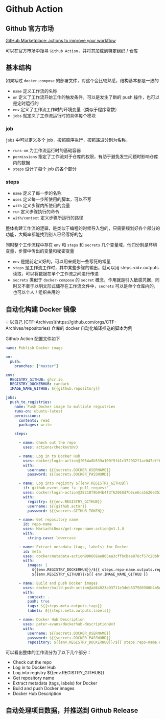 # Github Action

## Github 官方市场

[GitHub Marketplace: actions to improve your workflow](https://github.com/marketplace?category=&query=&type=actions&verification=)

可以在官方市场中搜寻 `Github Action`，并将其加载到特定组织 / 仓库

## 基本结构

如果写过 `docker-compose` 的部署文件，对这个会比较熟悉，结构基本都是一致的

- `name` 定义工作流的名称
- `on` 定义了工作流开始工作的触发条件，可以是发生了新的 push 操作，也可以是定时运行的
- `env` 定义了工作流工作时的环境变量（类似于程序常数）
- `jobs` 就定义了工作流运行时的具体每个模块

### job

`jobs` 中可以定义多个 job，按照顺序执行，按照递进分别为名称，

- `runs-on` 为工作流运行时的基础容器
- `permissions` 指定了工作流对于仓库的权限，有助于避免发生问题时影响仓库内的数据
- `steps` 设计了每个 job 的各个部分

### steps

- `name` 定义了每一步的名称
- `uses` 定义每一步所使用的脚本，可以不写
- `with` 定义步骤内所使用的变量
- `run` 定义步骤执行的命令
- `with/context` 定义步骤所运行的路径

整体构建工作流的逻辑，是类似于编程的时候导入包的，只需要规划好各个部分的功能，大概率都能找到别人已经写好的包

同时整个工作流程中存在 `env` 和 `steps` 和 `secrets` 几个变量域，他们分别是环境变量，步骤中传出的变量和秘密变量

- `env` 是提前定义好的，可以用来规划一些写死的常量
- `steps` 是工作流工作时，其中某些步骤的输出，就可以用 steps.\<id\>.outputs 读取，可以将数据在单个工作流之间进行传递
- `secrets` 类似于 `docker-compose` 的 `secret` 概念，作用就是引入敏感凭据，同时又不至于以明文形式储存在工作流文件中，`secrets` 可以是单个仓库内的，也可以个人 / 组织共用的

## 自动化构建 Docker 镜像

<aside>
💡 以自己 [CTF-Archives](https://github.com/orgs/CTF-Archives/repositories) 仓库的 docker 自动化编译推送的脚本为例

</aside>

Github Action 配置文件如下

```yaml
name: Publish Docker image

on:
  push:
    branches: ["master"]

env:
  REGISTRY_GITHUB: ghcr.io
  REGISTRY_DOCKERHUB: randark
  IMAGE_NAME_GITHUB: ${{github.repository}}

jobs:
  push_to_registries:
    name: Push Docker image to multiple registries
    runs-on: ubuntu-latest
    permissions:
      contents: read
      packages: write

    steps:

      - name: Check out the repo
        uses: actions/checkout@v3

      - name: Log in to Docker Hub
        uses: docker/login-action@f054a8b539a109f9f41c372932f1ae047eff08c9
        with:
          username: ${{secrets.DOCKER_USERNAME}}
          password: ${{secrets.DOCKER_PASSWORD}}

      - name: Log into registry ${{env.REGISTRY_GITHUB}}
        if: github.event_name != 'pull_request'
        uses: docker/login-action@28218f9b04b4f3f62068d7b6ce6ca5b26e35336c
        with:
          registry: ${{env.REGISTRY_GITHUB}}
          username: ${{github.actor}}
          password: ${{secrets.GITHUB_TOKEN}}

      - name: Get repository name
        id: repo-name
        uses: MariachiBear/get-repo-name-action@v1.1.0
        with:
          string-case: lowercase

      - name: Extract metadata (tags, labels) for Docker
        id: meta
        uses: docker/metadata-action@98669ae865ea3cffbcbaa878cf57c20bbf1c6c38
        with:
          images: |
            ${{env.REGISTRY_DOCKERHUB}}/${{ steps.repo-name.outputs.repository-name }}
            ${{env.REGISTRY_GITHUB}}/${{ env.IMAGE_NAME_GITHUB }}

      - name: Build and push Docker images
        uses: docker/build-push-action@ad44023a93711e3deb337508980b4b5e9bcdc5dc
        with:
          context: .
          push: true
          tags: ${{steps.meta.outputs.tags}}
          labels: ${{steps.meta.outputs.labels}}

      - name: Docker Hub Description
        uses: peter-evans/dockerhub-description@v3
        with:
          username: ${{secrets.DOCKER_USERNAME}}
          password: ${{secrets.DOCKER_PASSWORD}}
          repository: ${{env.REGISTRY_DOCKERHUB}}/${{ steps.repo-name.outputs.repository-name }}
```

可以看出整体的工作流分为了以下几个部分：

- Check out the repo
- Log in to Docker Hub
- Log into registry ${{env.REGISTRY_GITHUB}}
- Get repository name
- Extract metadata (tags, labels) for Docker
- Build and push Docker images
- Docker Hub Description

## 自动处理项目数据，并推送到 Github Release
